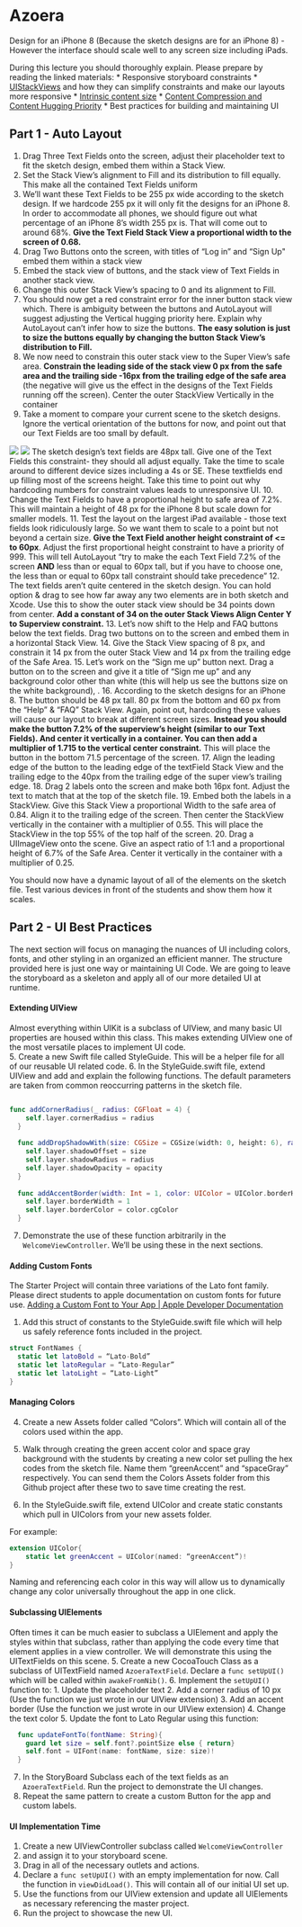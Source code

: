 # Azoera
Design for an iPhone  8 (Because the sketch designs are for an iPhone 8) - However the interface should scale well to any screen size including iPads.

During this lecture you should thoroughly explain.  Please prepare by reading the linked materials:
	* Responsive storyboard constraints
	* [UIStackViews](https://developer.apple.com/library/archive/documentation/UserExperience/Conceptual/AutolayoutPG/LayoutUsingStackViews.html) and how they can simplify constraints and make our layouts more responsive
	* [Intrinsic content size](https://developer.apple.com/library/archive/documentation/UserExperience/Conceptual/AutolayoutPG/ViewswithIntrinsicContentSize.html)
	* [Content Compression and Content Hugging Priority](https://medium.com/@abhimuralidharan/ios-content-hugging-and-content-compression-resistance-priorities-476fb5828ef)
	* Best practices for building and maintaining UI


## Part 1 - Auto Layout
1. Drag Three Text Fields onto the screen, adjust their placeholder text to fit the sketch design, embed them within a Stack View.
2. Set the Stack View’s alignment to Fill and its distribution to fill equally.  This make all the contained Text Fields uniform
3. We’ll want these Text Fields to be 255 px wide according to the sketch design.  If we hardcode 255 px it will only fit the designs for an iPhone 8.  In order to accommodate all phones, we should figure out what percentage of an iPhone 8’s width 255 px is.  That will come out to around 68%.  **Give the Text Field Stack View a proportional width to the screen of 0.68.**
4. Drag Two Buttons onto the screen, with titles of “Log in” and “Sign Up" embed them within a stack view
5. Embed the stack view of buttons, and the stack view of Text Fields in another stack view.
6. Change this outer Stack View’s spacing to 0 and its alignment to Fill.  
7. You should now get a red constraint error for the inner button stack view which.  There is ambiguity between the buttons and AutoLayout will suggest adjusting the Vertical hugging priority here.  Explain why AutoLayout can’t infer how to size the buttons.  **The easy solution is just to size the buttons equally by changing the button Stack View’s distribution to Fill.**
8. We now need to constrain this outer stack view to the Super View’s safe area.  **Constrain the leading side of the stack view 0 px from the safe area and the trailing side -16px from the trailing edge of the safe area** (the negative will give us the effect in the designs of the Text Fields running off the screen).  Center the outer StackView Vertically in the container
9. Take a moment to compare your current scene to the sketch designs.  Ignore the vertical orientation of the buttons for now, and point out that our Text Fields are too small by default.

![](README/Screen%20Shot%202019-03-14%20at%204.19.02%20PM.png)
![](README/Screen%20Shot%202019-03-14%20at%204.19.22%20PM.png)
The sketch design’s text fields are 48px tall.   Give one of the Text Fields this constraint- they should all adjust equally.  Take the time to scale around to different device sizes including a 4s or SE.  These textfields end up filling most of the screens height.  Take this time to point out why hardcoding numbers for constraint values leads to unresponsive UI.
10. Change the Text Fields to have a proportional height to safe area of 7.2%.  This will maintain a height of  48 px for the iPhone 8 but scale down for smaller models.
11. Test the layout on the largest iPad available - those text fields look ridiculously large.  So we want them to scale to a point but not beyond a certain size.  **Give the Text Field another height constraint of <= to 60px**.  Adjust the first proportional height constraint to have a priority of 999.  This will tell AutoLayout “try to make the each Text Field 7.2% of the screen **AND** less than or equal to 60px tall, but if you have to choose one, the less than or equal to 60px tall constraint should take precedence”
12. The text fields aren’t quite centered in the sketch design.  You can hold option & drag to see how far away any two elements are in both sketch and Xcode.  Use this to show the outer stack view should be 34 points down from center.  **Add a constant of 34 on the outer Stack Views Align Center Y to Superview constraint.**
13. Let’s now shift to the Help and FAQ buttons below the text fields.  Drag two buttons on to the screen and embed them in a horizontal Stack View.
14. Give the Stack View spacing of 8 px, and constrain it 14 px from the outer Stack View and 14 px from the trailing edge of the Safe Area.
15. Let’s work on the “Sign me up” button next.  Drag a button on to the screen and give it a title of “Sign me up” and any background color other than white (this will help us see the buttons size on the white background), .
16. According to the sketch designs for an iPhone 8.  The button should be 48 px tall. 80 px from the bottom and 60 px from the “Help” & “FAQ” Stack View.  Again, point out,  hardcoding these values will cause our layout to break at different screen sizes.  **Instead you should make the button 7.2% of the superview’s height (similar to our Text Fields).  And center it vertically in a container.  You can then add a multiplier of 1.715 to the vertical center constraint.**  This will place the button in the bottom 71.5 percentage of the screen.
17. Align the leading edge of the button to the leading edge of the textField Stack View and the trailing edge to the 40px from the trailing edge of the super view’s trailing edge.
18. Drag 2 labels onto the screen and make both 16px font.  Adjust the text to match that at the top of the sketch file.
19. Embed both the labels in a StackView.  Give this Stack View a proportional Width to the safe area of 0.84.  Align it to the trailing edge of the screen.  Then center the StackView vertically in the container with a multiplier of 0.55.  This will place the StackView in the top 55% of the top half of the screen.
20. Drag a UIImageView onto the scene.  Give an aspect ratio of 1:1 and a proportional height of 6.7% of the Safe Area.  Center it vertically in the container with a multiplier of  0.25.  

You should now have a dynamic layout of all of the elements on the sketch file.  Test various devices in front of the students and show them how it scales.

## Part 2 - UI Best Practices 
The next section will focus on managing the nuances of UI including colors, fonts, and other styling in an organized an efficient manner.  The structure provided here is just one way or maintaining UI Code.  We are going to leave the storyboard as a skeleton and apply all of our more detailed UI at runtime.

#### Extending UIView
Almost everything within UIKit is a subclass of UIView, and many basic UI properties are housed within this class. This makes extending UIView one of the most versatile places to implement UI code.  
5. Create a new Swift file called StyleGuide.  This will be a helper file for all of our reusable UI related code.
6. In the StyleGuide.swift file, extend UIView and add and explain the following functions.  The default parameters are taken from common reoccurring patterns in the sketch file.
``` swift

func addCornerRadius(_ radius: CGFloat = 4) {
    self.layer.cornerRadius = radius
  }
  
  func addDropShadowWith(size: CGSize = CGSize(width: 0, height: 6), radius: CGFloat = 30, opacity: Float = 0.5) {
    self.layer.shadowOffset = size
    self.layer.shadowRadius = radius
    self.layer.shadowOpacity = opacity
  }
  
  func addAccentBorder(width: Int = 1, color: UIColor = UIColor.borderHighlightGray) {
    self.layer.borderWidth = 1
    self.layer.borderColor = color.cgColor
  }
```
7. Demonstrate the use of these function arbitrarily in the `WelcomeViewController`.  We’ll be using these in the next sections.


#### Adding Custom Fonts
The Starter Project will contain three variations of the Lato font family.  Please direct students to apple documentation on custom fonts for future use. 
[Adding a Custom Font to Your App | Apple Developer Documentation](https://developer.apple.com/documentation/uikit/text_display_and_fonts/adding_a_custom_font_to_your_app)
1. Add this struct of constants to the StyleGuide.swift file which will help us safely reference fonts included in the project.
``` swift
struct FontNames {
  static let latoBold = “Lato-Bold”
  static let latoRegular = “Lato-Regular”
  static let latoLight = “Lato-Light”
}
```

#### Managing Colors
4. Create a new Assets folder called “Colors”. Which will contain all of the colors used within the app. 
5. Walk through creating the green accent color and space gray background with the students by creating a new color set pulling the hex codes from the sketch file.  Name them “greenAccent” and  “spaceGray” respectively.  You can send them the Colors Assets folder from this Github project after these two to save time creating the rest.

7. In the StyleGuide.swift file, extend UIColor and create static constants which pull in UIColors from your new assets folder. 

For example:
``` swift
extension UIColor{
	static let greenAccent = UIColor(named: “greenAccent”)!
}
```

Naming and referencing each color in this way will allow us to dynamically change any color universally throughout the app in one click.

#### Subclassing UIElements
Often times it can be much easier to subclass a UIElement and apply the styles within that subclass, rather than applying the code every time that element applies in a view controller.  We will demonstrate this using the UITextFields on this scene.
5. Create a new CocoaTouch Class as a subclass of UITextField named `AzoeraTextField`.   Declare a `func setUpUI()`  which will be called within `awakeFromNib()`.
6. Implement the `setUpUI()` function to:
	1. Update the placeholder text
	2. Add a corner radius of 10 px (Use the function we just wrote in our UIView extension)
	3. Add an accent border (Use the function we just wrote in our UIView extension)
	4. Change the text color
	5. Update the font to Lato Regular using this function:
``` swift
  func updateFontTo(fontName: String){
    guard let size = self.font?.pointSize else { return}
    self.font = UIFont(name: fontName, size: size)!
  }
```

7. In the StoryBoard Subclass each of the text fields as an `AzoeraTextField`.  Run the project to demonstrate the UI changes.
8. Repeat the same pattern to create a custom Button for the app and custom labels.

#### UI Implementation Time 
1. Create a new UIViewController subclass called `WelcomeViewController`
2.  and assign it to your storyboard scene. 
3. Drag in all of the necessary outlets and actions.
4. Declare a `func setUpUI()` with an empty implementation for now.  Call the function in `viewDidLoad()`. This will contain all of our initial UI set up.
5. Use the functions from our UIView extension and update all UIElements as necessary referencing the master project.
6. Run the project to showcase the new UI.  
